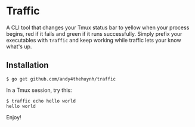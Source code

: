 Traffic
====

A CLI tool that changes your Tmux status bar to yellow when your process begins, red if it fails and green if it runs successfully. Simply prefix your executables with `traffic` and keep working while traffic lets your know what's up.

## Installation
```
$ go get github.com/andy4thehuynh/traffic
```

In a Tmux session, try this:

```
$ traffic echo hello world
hello world
```

Enjoy!
